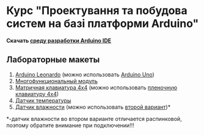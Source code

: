 # Курс "Проектування та побудова систем на базі платформи Arduino"

**Скачать [среду разработки Arduino IDE](https://downloads.arduino.cc/arduino-1.8.1-windows.exe)**

## Лабораторные макеты  
1. [Arduino Leonardo](http://www.kosmodrom.com.ua/el.php?name=ARDUINO-LEONARDO) (можно использовать [Arduino Uno](http://www.kosmodrom.com.ua/el.php?name=ARDUINO-UNO-R3-WZE))  
2. [Многофункциональный модуль](http://www.kosmodrom.com.ua/el.php?name=Multi-functional-shield-Arduino)  
3. [Матричная клавиатура 4х4](http://www.kosmodrom.com.ua/el.php?name=KEYMATRIX-4X4) (можно использовать [пленочную клавиатуру 4х4](http://www.kosmodrom.com.ua/el.php?name=MATRIX-KEYPAD4X4))  
4. [Датчик температуры](http://www.kosmodrom.com.ua/el.php?name=LM35Temperaturesensor)  
5. [Датчик влажности](http://www.kosmodrom.com.ua/el.php?name=DHT11-MOD) (можно использовать [второй вариант](http://www.kosmodrom.com.ua/el.php?name=DHT11-HTS))*  

*-датчик влажности во втором варианте отличается распинковой, поэтому обратите внимание при подключении!!!

